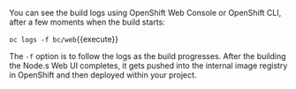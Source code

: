 You can see the build logs using OpenShift Web Console 
or OpenShift CLI, after a few moments when the build starts:

```oc logs -f bc/web```{{execute}}

The `-f` option is to follow the logs as the build progresses. After the building the Node.s Web UI 
completes, it gets pushed into the internal image registry in OpenShift and then deployed within 
your project.
